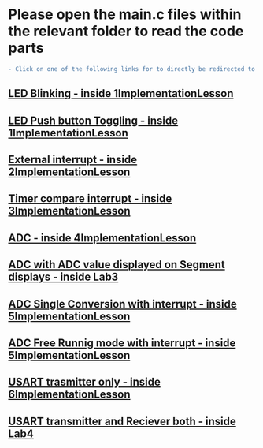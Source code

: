 # Please open the main.c files within the relevant folder to read the code parts

```diff
- Click on one of the following links for to directly be redirected to relevant main.c
```

## [LED Blinking - inside 1ImplementationLesson](https://github.com/warnakulasuriya-fds-e23/EmbeddedLO3files/blob/master/1implementationLesson/LEDBlinkCode/LEDBlinkCode/main.c)

## [LED Push button Toggling - inside 1ImplementationLesson](https://github.com/warnakulasuriya-fds-e23/EmbeddedLO3files/blob/master/1implementationLesson/LEDBlinkWihtPushButton/LEDBlinkWihtPushButton/main.c)

## [External interrupt - inside 2ImplementationLesson](https://github.com/warnakulasuriya-fds-e23/EmbeddedLO3files/blob/master/2ImplemetationLesson/PushButtonToggle/pushButtonToggle/pushButtonToggle/main.c)

## [Timer compare interrupt - inside 3ImplementationLesson](https://github.com/warnakulasuriya-fds-e23/EmbeddedLO3files/blob/master/3ImplementationLesson/Codes/Timer1Compare/timer1compare/timer1compare/main.c)

## [ADC - inside 4ImplementationLesson](https://github.com/warnakulasuriya-fds-e23/EmbeddedLO3files/blob/master/4ImplementationLesson/ADC/ADCApplication/ADCApplication/main.c)

## [ADC with ADC value displayed on Segment displays - inside Lab3](https://github.com/warnakulasuriya-fds-e23/EmbeddedLO3files/blob/master/Lab3/Lab3Code/Lab3Code/main.c)

## [ADC Single Conversion with interrupt - inside 5ImplementationLesson](https://github.com/warnakulasuriya-fds-e23/EmbeddedLO3files/blob/master/5ImplemenationLesson/ADCSingleConversionWithInterrupt/singleConWithIntrpt/singleConWithIntrpt/main.c)

## [ADC Free Runnig mode with interrupt - inside 5ImplementationLesson](https://github.com/warnakulasuriya-fds-e23/EmbeddedLO3files/blob/master/5ImplemenationLesson/FreeRunningWithIntrpt/FreeRunningWithIntrpt/FreeRunningWithIntrpt/main.c)

## [USART trasmitter only - inside 6ImplementationLesson](https://github.com/warnakulasuriya-fds-e23/EmbeddedLO3files/blob/master/6ImplementationLesson/Task01/code/task1/task1/main.c)

## [USART transmitter and Reciever both - inside Lab4](https://github.com/warnakulasuriya-fds-e23/EmbeddedLO3files/blob/master/Lab4/Lab%204/Task2/Task2/main.c)
